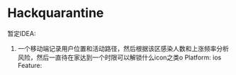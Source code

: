 # Hackquarantine

暂定IDEA:
1. 一个移动端记录用户位置和活动路径，然后根据该区感染人数和上涨频率分析风险，然后一直待在家达到一个时限可以解锁什么icon之类o
Platform: ios
Feature: 
